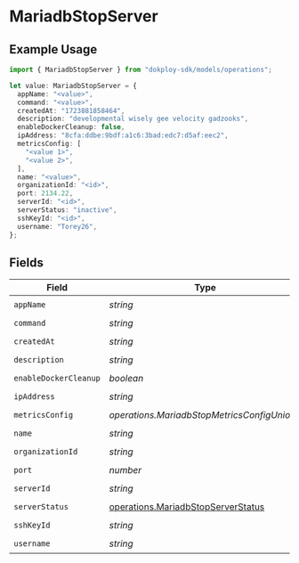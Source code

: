 # MariadbStopServer

## Example Usage

```typescript
import { MariadbStopServer } from "dokploy-sdk/models/operations";

let value: MariadbStopServer = {
  appName: "<value>",
  command: "<value>",
  createdAt: "1723881858464",
  description: "developmental wisely gee velocity gadzooks",
  enableDockerCleanup: false,
  ipAddress: "8cfa:ddbe:9bdf:a1c6:3bad:edc7:d5af:eec2",
  metricsConfig: [
    "<value 1>",
    "<value 2>",
  ],
  name: "<value>",
  organizationId: "<id>",
  port: 2134.22,
  serverId: "<id>",
  serverStatus: "inactive",
  sshKeyId: "<id>",
  username: "Torey26",
};
```

## Fields

| Field                                                                                    | Type                                                                                     | Required                                                                                 | Description                                                                              |
| ---------------------------------------------------------------------------------------- | ---------------------------------------------------------------------------------------- | ---------------------------------------------------------------------------------------- | ---------------------------------------------------------------------------------------- |
| `appName`                                                                                | *string*                                                                                 | :heavy_check_mark:                                                                       | N/A                                                                                      |
| `command`                                                                                | *string*                                                                                 | :heavy_check_mark:                                                                       | N/A                                                                                      |
| `createdAt`                                                                              | *string*                                                                                 | :heavy_check_mark:                                                                       | N/A                                                                                      |
| `description`                                                                            | *string*                                                                                 | :heavy_check_mark:                                                                       | N/A                                                                                      |
| `enableDockerCleanup`                                                                    | *boolean*                                                                                | :heavy_check_mark:                                                                       | N/A                                                                                      |
| `ipAddress`                                                                              | *string*                                                                                 | :heavy_check_mark:                                                                       | N/A                                                                                      |
| `metricsConfig`                                                                          | *operations.MariadbStopMetricsConfigUnion2*                                              | :heavy_check_mark:                                                                       | N/A                                                                                      |
| `name`                                                                                   | *string*                                                                                 | :heavy_check_mark:                                                                       | N/A                                                                                      |
| `organizationId`                                                                         | *string*                                                                                 | :heavy_check_mark:                                                                       | N/A                                                                                      |
| `port`                                                                                   | *number*                                                                                 | :heavy_check_mark:                                                                       | N/A                                                                                      |
| `serverId`                                                                               | *string*                                                                                 | :heavy_check_mark:                                                                       | N/A                                                                                      |
| `serverStatus`                                                                           | [operations.MariadbStopServerStatus](../../models/operations/mariadbstopserverstatus.md) | :heavy_check_mark:                                                                       | N/A                                                                                      |
| `sshKeyId`                                                                               | *string*                                                                                 | :heavy_check_mark:                                                                       | N/A                                                                                      |
| `username`                                                                               | *string*                                                                                 | :heavy_check_mark:                                                                       | N/A                                                                                      |